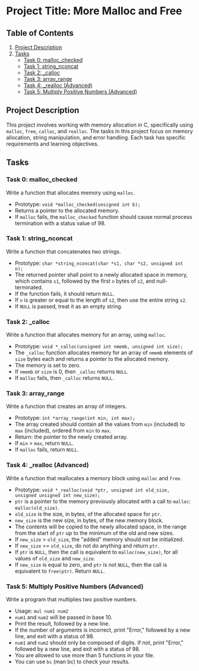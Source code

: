 # Project Title: More Malloc and Free

## Table of Contents
1. [Project Description](#project-description)
2. [Tasks](#tasks)
    - [Task 0: malloc_checked](#task-0-malloc_checked)
    - [Task 1: string_nconcat](#task-1-string_nconcat)
    - [Task 2: _calloc](#task-2-_calloc)
    - [Task 3: array_range](#task-3-array_range)
    - [Task 4: _realloc (Advanced)](#task-4-_realloc-advanced)
    - [Task 5: Multiply Positive Numbers (Advanced)](#task-5-multiply-positive-numbers-advanced)

## Project Description
This project involves working with memory allocation in C, specifically using `malloc`, `free`, `calloc`, and `realloc`. The tasks in this project focus on memory allocation, string manipulation, and error handling. Each task has specific requirements and learning objectives.

## Tasks

### Task 0: malloc_checked
Write a function that allocates memory using `malloc`.

- Prototype: `void *malloc_checked(unsigned int b);`
- Returns a pointer to the allocated memory.
- If `malloc` fails, the `malloc_checked` function should cause normal process termination with a status value of 98.

### Task 1: string_nconcat
Write a function that concatenates two strings.

- Prototype: `char *string_nconcat(char *s1, char *s2, unsigned int n);`
- The returned pointer shall point to a newly allocated space in memory, which contains `s1`, followed by the first `n` bytes of `s2`, and null-terminated.
- If the function fails, it should return `NULL`.
- If `n` is greater or equal to the length of `s2`, then use the entire string `s2`.
- If `NULL` is passed, treat it as an empty string.

### Task 2: _calloc
Write a function that allocates memory for an array, using `malloc`.

- Prototype: `void *_calloc(unsigned int nmemb, unsigned int size);`
- The `_calloc` function allocates memory for an array of `nmemb` elements of `size` bytes each and returns a pointer to the allocated memory.
- The memory is set to zero.
- If `nmemb` or `size` is 0, then `_calloc` returns `NULL`.
- If `malloc` fails, then `_calloc` returns `NULL`.

### Task 3: array_range
Write a function that creates an array of integers.

- Prototype: `int *array_range(int min, int max);`
- The array created should contain all the values from `min` (included) to `max` (included), ordered from `min` to `max`.
- Return: the pointer to the newly created array.
- If `min` > `max`, return `NULL`.
- If `malloc` fails, return `NULL`.

### Task 4: _realloc (Advanced)
Write a function that reallocates a memory block using `malloc` and `free`.

- Prototype: `void *_realloc(void *ptr, unsigned int old_size, unsigned unsigned int new_size);`
- `ptr` is a pointer to the memory previously allocated with a call to `malloc`: `malloc(old_size)`.
- `old_size` is the size, in bytes, of the allocated space for `ptr`.
- `new_size` is the new size, in bytes, of the new memory block.
- The contents will be copied to the newly allocated space, in the range from the start of `ptr` up to the minimum of the old and new sizes.
- If `new_size` > `old_size`, the "added" memory should not be initialized.
- If `new_size` == `old_size`, do not do anything and return `ptr`.
- If `ptr` is `NULL`, then the call is equivalent to `malloc(new_size)`, for all values of `old_size` and `new_size`.
- If `new_size` is equal to zero, and `ptr` is not `NULL`, then the call is equivalent to `free(ptr)`. Return `NULL`.

### Task 5: Multiply Positive Numbers (Advanced)
Write a program that multiplies two positive numbers.

- Usage: `mul num1 num2`
- `num1` and `num2` will be passed in base 10.
- Print the result, followed by a new line.
- If the number of arguments is incorrect, print "Error," followed by a new line, and exit with a status of 98.
- `num1` and `num2` should only be composed of digits. If not, print "Error," followed by a new line, and exit with a status of 98.
- You are allowed to use more than 5 functions in your file.
- You can use `bc` (man bc) to check your results.
